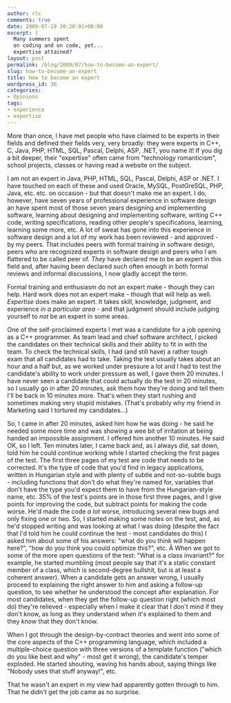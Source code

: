 ```yaml
---
author: rlc
comments: true
date: 2009-07-19 20:20:01+00:00
excerpt: |
  Many summers spent
  on coding and on code, yet...
  expertise attained?
layout: post
permalink: /blog/2009/07/how-to-become-an-expert/
slug: how-to-become-an-expert
title: How to become an expert
wordpress_id: 36
categories:
- Opinions
tags:
- experience
- expertise
---
```


More than once, I have met people who have claimed to be experts in their fields and defined their fields very, very broadly: they were experts in C++, C, Java, PHP, HTML, SQL, Pascal, Delphi, ASP, .NET, you name it! If you dig a bit deeper, their "expertise" often came from "technology romanticism", school projects, classes or having read a website on the subject.

I am not an expert in Java, PHP, HTML, SQL, Pascal, Delphi, ASP or .NET. I have touched on each of these and used Oracle, MySQL, PostGreSQL, PHP, Java, etc. etc. on occasion - but that doesn't make me an expert. I do, however, have seven years of professional experience in software design an have spent most of those seven years designing and implementing software, learning about designing and implementing software, writing C++ code, writing specifications, reading other people's specifications, learning, learning some more, etc. A lot of sweat has gone into this experience in software design and a lot of my work has been reviewed - and approved - by my peers. That includes peers with formal training in software design, peers who are recognized experts in software design and peers who I am flattered to be called peer of. _They_ have declared me to be an expert in this field and, after having been declared such often enough in both formal reviews and informal discussions, I now gladly accept the term.

Formal training and enthusiasm do not an expert make - though they can help. Hard work does not an expert make - though that will help as well. _Expertise_ does make an expert. It takes skill, knowledge, judgment, and experience _in a particular area_ - and that judgment should include judging yourself to _not_ be an expert in some areas.

One of the self-proclaimed experts I met was a candidate for a job opening as a C++ programmer. As team lead and chief software architect, I picked the candidates on their technical skills and their ability to fit in with the team. To check the technical skills, I had (and still have) a rather tough exam that all candidates had to take. Taking the test usually takes about an hour and a half but, as we worked under pressure a lot and I had to test the candidate's ability to work under pressure as well, I gave them 20 minutes. I have never seen a candidate that could actually do the test in 20 minutes, so I usually go in after 20 minutes, ask them how they're doing and tell them I'll be back in 10 minutes more. That's when they start rushing and sometimes making very stupid mistakes. (That's probably why my friend in Marketing said I tortured my candidates...)

So, I came in after 20 minutes, asked him how he was doing - he said he needed some more time and was showing a wee bit of irritation at being handed an impossible assignment. I offered him another 10 minutes. He said OK, so I left. Ten minutes later, I came back and, as I always did, sat down, told him he could continue working while I started checking the first pages of the test. The first three pages of my test are code that needs to be corrected. It's the type of code that you'd find in legacy applications, written in Hungarian style and with plenty of subtle and not-so-subtle bugs - including functions that don't do what they're named for, variables that don't have the type you'd expect them to have from the Hungarian-style name, etc. 35% of the test's points are in those first three pages, and I give points for improving the code, but subtract points for making the code worse. He'd made the code _a lot_ worse, introducing several new bugs and only fixing one or two. So, I started making some notes on the test, and, as he'd stopped writing and was looking at what I was doing (despite the fact that I'd told him he could continue the test - most candidates do this) I asked him about some of his answers: "what do you think will happen here?", "how do you think you could optimize this?", etc. Â When we got to some of the more open questions of the test: "What is a class invariant?" for example, he started mumbling (most people say that it's a static constant member of a class, which is second-degree bullshit, but is at least a coherent answer). When a candidate gets an answer wrong, I usually proceed to explaining the right answer to him and asking a follow-up question, to see whether he understood the concept after explanation. For most candidates, when they get the follow-up question right (which most do) they're relieved - especially when I make it clear that I don't mind if they don't know, as long as they understand when it's explained to them and they _know_ that they don't know.

When I got through the design-by-contract theories and went into some of the core aspects of the C++ programming language, which included a multiple-choice question with three versions of a template function ("which do you like best and why" - most get it wrong), the candidate's temper exploded. He started shouting, waving his hands about, saying things like "Nobody uses that stuff anyway!", etc.

That he wasn't an expert in my view had apparently gotten through to him. That he didn't get the job came as no surprise.
